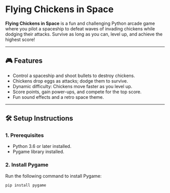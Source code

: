 # Flying Chickens in Space

**Flying Chickens in Space** is a fun and challenging Python arcade game where you pilot a spaceship to defeat waves of invading chickens while dodging their attacks. Survive as long as you can, level up, and achieve the highest score!

---

## 🎮 Features
- Control a spaceship and shoot bullets to destroy chickens.
- Chickens drop eggs as attacks; dodge them to survive.
- Dynamic difficulty: Chickens move faster as you level up.
- Score points, gain power-ups, and compete for the top score.
- Fun sound effects and a retro space theme.

---

## 🛠️ Setup Instructions

### 1. Prerequisites
- Python 3.6 or later installed.
- Pygame library installed.

### 2. Install Pygame
Run the following command to install Pygame:
```bash
pip install pygame
```
